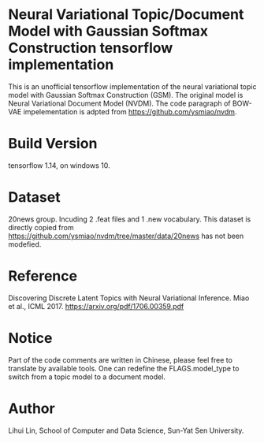 # Neural Variational Topic/Document Model with Gaussian Softmax Construction tensorflow implementation
This is an unofficial tensorflow implementation of the neural variational topic model with Gaussian Softmax Construction (GSM). The original model is Neural Variational Document Model (NVDM). The code paragraph of BOW-VAE impelementation is adpted from https://github.com/ysmiao/nvdm.

# Build Version
tensorflow 1.14, on windows 10.

# Dataset
20news group. Incuding 2 .feat files and 1 .new vocabulary. This dataset is directly copied from https://github.com/ysmiao/nvdm/tree/master/data/20news has not been modefied.

# Reference
Discovering Discrete Latent Topics with Neural Variational Inference. Miao et al., ICML 2017. https://arxiv.org/pdf/1706.00359.pdf

# Notice
Part of the code comments are written in Chinese, please feel free to translate by available tools.
One can redefine the FLAGS.model_type to switch from a topic model to a document model.

# Author
Lihui Lin, School of Computer and Data Science, Sun-Yat Sen University.
